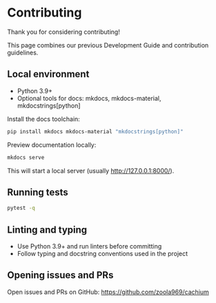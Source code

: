 # Contributing

Thank you for considering contributing!

This page combines our previous Development Guide and contribution guidelines.

## Local environment

- Python 3.9+
- Optional tools for docs: mkdocs, mkdocs-material, mkdocstrings[python]

Install the docs toolchain:

```bash
pip install mkdocs mkdocs-material "mkdocstrings[python]"
```

Preview documentation locally:

```bash
mkdocs serve
```

This will start a local server (usually http://127.0.0.1:8000/).

## Running tests

```bash
pytest -q
```

## Linting and typing

- Use Python 3.9+ and run linters before committing
- Follow typing and docstring conventions used in the project

## Opening issues and PRs

Open issues and PRs on GitHub: https://github.com/zoola969/cachium
